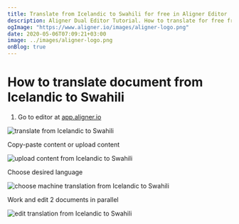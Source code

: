 ```yaml
---
title: Translate from Icelandic to Swahili for free in Aligner Editor
description: Aligner Dual Editor Tutorial. How to translate for free from Icelandic to Swahili. Aligner is multilingual document management platform. 
ogImage: "https://www.aligner.io/images/aligner-logo.png"
date: 2020-05-06T07:09:21+03:00
image: ../images/aligner-logo.png
onBlog: true
---
```


# How to translate document from Icelandic to Swahili

1. Go to editor at [app.aligner.io](https://app.aligner.io "Aligner App web page")

![translate from Icelandic to Swahili](../aligner-blank-editor.png "translate from Icelandic to Swahili")

Copy-paste content or upload content

![upload content from Icelandic to Swahili](../aligner-uploaded-document.png "upload content from Icelandic to Swahili")

Choose desired language

![choose machine translation from Icelandic to Swahili](../aligner-language-dropdown.png "choose machine translation from Icelandic to Swahili")

Work and edit 2 documents in parallel

![edit translation from Icelandic to Swahili](../aligner-double-sitded-editor.png "edit translation from Icelandic to Swahili")

